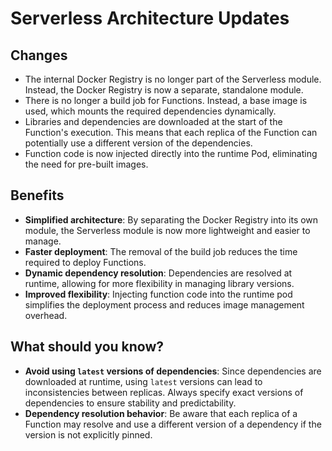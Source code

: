 # Serverless Architecture Updates

## Changes

- The internal Docker Registry is no longer part of the Serverless module. Instead, the Docker Registry is now a separate, standalone module.
- There is no longer a build job for Functions. Instead, a base image is used, which mounts the required dependencies dynamically.
- Libraries and dependencies are downloaded at the start of the Function's execution. This means that each replica of the Function can potentially use a different version of the dependencies.
- Function code is now injected directly into the runtime Pod, eliminating the need for pre-built images.

## Benefits

- **Simplified architecture**: By separating the Docker Registry into its own module, the Serverless module is now more lightweight and easier to manage.
- **Faster deployment**: The removal of the build job reduces the time required to deploy Functions.
- **Dynamic dependency resolution**: Dependencies are resolved at runtime, allowing for more flexibility in managing library versions.
- **Improved flexibility**: Injecting function code into the runtime pod simplifies the deployment process and reduces image management overhead.

## What should you know?

- **Avoid using `latest` versions of dependencies**: Since dependencies are downloaded at runtime, using `latest` versions can lead to inconsistencies between replicas. Always specify exact versions of dependencies to ensure stability and predictability.
- **Dependency resolution behavior**: Be aware that each replica of a Function may resolve and use a different version of a dependency if the version is not explicitly pinned.
